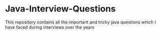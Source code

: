 # Java-Interview-Questions
This repository contains all the important and tricky java questions which I have faced during interviews over the years
